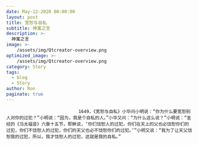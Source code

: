 ```yaml
---
date: May-12-2020 00:00:00
layout: post
title: 宽恕与自私
subtitle: 神寓之言
description: >-
  神寓之言
image: >-
    /assets/img/Qtcreator-overview.png
optimized_image: >-
    /assets/img/Qtcreator-overview.png
category: Story
tags:
  - blog
  - Story
author: Ron
paginate: true
---
```


							　　1649，《宽恕与自私》小华问小明说：“你为什么要宽恕别人对你的过犯？”小明说：“因为，我是个自私的人。”小华又问：“为什么这么说？”小明说：“圣经的《马太福音》六章十五节，耶稣说，‘你们饶恕人的过犯，你们在天上的父也必饶恕你们的过犯，你们不饶恕人的过犯，你们的天父也必不饶恕你们的过犯。’”小明又说：“我为了让天父饶恕我的过犯，所以，我才饶恕人的过犯，这就是我的自私。”
							
							
						